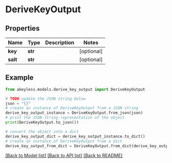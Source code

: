 # DeriveKeyOutput


## Properties

Name | Type | Description | Notes
------------ | ------------- | ------------- | -------------
**key** | **str** |  | [optional] 
**salt** | **str** |  | [optional] 

## Example

```python
from akeyless.models.derive_key_output import DeriveKeyOutput

# TODO update the JSON string below
json = "{}"
# create an instance of DeriveKeyOutput from a JSON string
derive_key_output_instance = DeriveKeyOutput.from_json(json)
# print the JSON string representation of the object
print(DeriveKeyOutput.to_json())

# convert the object into a dict
derive_key_output_dict = derive_key_output_instance.to_dict()
# create an instance of DeriveKeyOutput from a dict
derive_key_output_from_dict = DeriveKeyOutput.from_dict(derive_key_output_dict)
```
[[Back to Model list]](../README.md#documentation-for-models) [[Back to API list]](../README.md#documentation-for-api-endpoints) [[Back to README]](../README.md)


